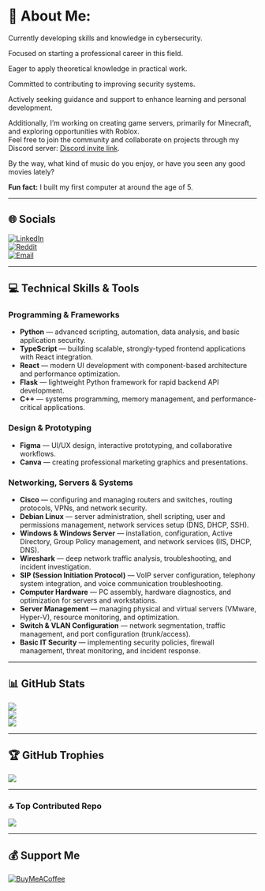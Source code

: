 # 💫 About Me:
Currently developing skills and knowledge in cybersecurity.  

Focused on starting a professional career in this field.  

Eager to apply theoretical knowledge in practical work.  

Committed to contributing to improving security systems.  

Actively seeking guidance and support to enhance learning and personal development.  

Additionally, I’m working on creating game servers, primarily for Minecraft, and exploring opportunities with Roblox.  
Feel free to join the community and collaborate on projects through my Discord server: <a href="https://discord.com/invite/metmc" target="_blank" rel="noopener noreferrer">Discord invite link</a>.

By the way, what kind of music do you enjoy, or have you seen any good movies lately? 

**Fun fact:** I built my first computer at around the age of 5.

---

## 🌐 Socials
[![LinkedIn](https://img.shields.io/badge/LinkedIn-%230077B5.svg?logo=linkedin&logoColor=white)](https://linkedin.com/in/Jakuba23)  
[![Reddit](https://img.shields.io/badge/Reddit-%23FF4500.svg?logo=reddit&logoColor=white)](https://reddit.com/user/JaKuba23)  
[![Email](https://img.shields.io/badge/Email-D14836?logo=gmail&logoColor=white)](mailto:mazjakub23@gmail.com)

---

## 💻 Technical Skills & Tools

### Programming & Frameworks  
- **Python** — advanced scripting, automation, data analysis, and basic application security.  
- **TypeScript** — building scalable, strongly-typed frontend applications with React integration.  
- **React** — modern UI development with component-based architecture and performance optimization.  
- **Flask** — lightweight Python framework for rapid backend API development.  
- **C++** — systems programming, memory management, and performance-critical applications.

### Design & Prototyping  
- **Figma** — UI/UX design, interactive prototyping, and collaborative workflows.  
- **Canva** — creating professional marketing graphics and presentations.

### Networking, Servers & Systems  
- **Cisco** — configuring and managing routers and switches, routing protocols, VPNs, and network security.  
- **Debian Linux** — server administration, shell scripting, user and permissions management, network services setup (DNS, DHCP, SSH).  
- **Windows & Windows Server** — installation, configuration, Active Directory, Group Policy management, and network services (IIS, DHCP, DNS).  
- **Wireshark** — deep network traffic analysis, troubleshooting, and incident investigation.  
- **SIP (Session Initiation Protocol)** — VoIP server configuration, telephony system integration, and voice communication troubleshooting.  
- **Computer Hardware** — PC assembly, hardware diagnostics, and optimization for servers and workstations.  
- **Server Management** — managing physical and virtual servers (VMware, Hyper-V), resource monitoring, and optimization.  
- **Switch & VLAN Configuration** — network segmentation, traffic management, and port configuration (trunk/access).  
- **Basic IT Security** — implementing security policies, firewall management, threat monitoring, and incident response.

---

## 📊 GitHub Stats

![](https://github-readme-stats.vercel.app/api?username=JaKuba23&theme=vue-dark&hide_border=true&include_all_commits=true&count_private=true)  
![](https://nirzak-streak-stats.vercel.app/?user=JaKuba23&theme=vue-dark&hide_border=true)  
![](https://github-readme-stats.vercel.app/api/top-langs/?username=JaKuba23&theme=vue-dark&hide_border=true&include_all_commits=true&count_private=true&layout=compact)

---

## 🏆 GitHub Trophies

![](https://github-profile-trophy.vercel.app/?username=JaKuba23&theme=vue-dark&no-frame=true&no-bg=false&margin-w=4)

---

### 🔝 Top Contributed Repo

![](https://github-contributor-stats.vercel.app/api?username=JaKuba23&limit=5&theme=vue-dark&combine_all_yearly_contributions=true)

---

## 💰 Support Me

[![BuyMeACoffee](https://img.shields.io/badge/Buy%20Me%20a%20Coffee-ffdd00?style=for-the-badge&logo=buy-me-a-coffee&logoColor=black)](https://buymeacoffee.com/JaKuba23)
